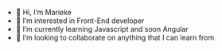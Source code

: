 - 👋 Hi, I’m Marieke
- 👀 I’m interested in Front-End developer
- 🌱 I’m currently learning Javascript and soon Angular
- 💞️ I’m looking to collaborate on anything that I can learn from
